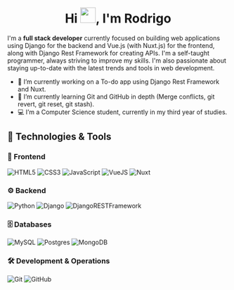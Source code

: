 <h1 align="center">Hi <img src="https://media.giphy.com/media/hvRJCLFzcasrR4ia7z/giphy.gif" width="35">, I'm Rodrigo</h1>

I'm a **full stack developer** currently focused on building web applications using Django for the backend and Vue.js (with Nuxt.js) for the frontend, along with Django Rest Framework for creating APIs.
I'm a self-taught programmer, always striving to improve my skills. I'm also passionate about staying up-to-date with the latest trends and tools in web development.

- 🔭 I’m currently working on a To-do app using Django Rest Framework and Nuxt.
- 🌱 I’m currently learning Git and GitHub in depth (Merge conflicts, git revert, git reset, git stash).
- 💻 I’m a Computer Science student, currently in my third year of studies.
<!--
- 👯 I’m looking to collaborate on ...
- 🤔 I’m looking for help with ...
- 💬 Ask me about ...
- 📫 How to reach me: ...
- 😄 Pronouns: ...
- ⚡ Fun fact: ...
-->

## 🚀 Technologies & Tools

### 🎨 Frontend
![HTML5](https://img.shields.io/badge/html5-%23E34F26.svg?style=for-the-badge&logo=html5&logoColor=white)
![CSS3](https://img.shields.io/badge/css3-%231572B6.svg?style=for-the-badge&logo=css3&logoColor=white)
![JavaScript](https://img.shields.io/badge/javascript-%23e8a300.svg?style=for-the-badge&logo=javascript&logoColor=white)
![VueJS](https://img.shields.io/badge/vue-%234FC08D.svg?style=for-the-badge&logo=vuedotjs&logoColor=white)
![Nuxt](https://img.shields.io/badge/nuxt-%2300DC82.svg?style=for-the-badge&logo=nuxt&logoColor=white)

### ⚙️ Backend
![Python](https://img.shields.io/badge/python-%234479A1.svg?style=for-the-badge&logo=python&logoColor=white)
![Django](https://img.shields.io/badge/django-%23092E20.svg?style=for-the-badge&logo=django&logoColor=white)
![DjangoRESTFramework](https://img.shields.io/badge/django%20rest%20framework-%23802d2d.svg?style=for-the-badge)

### 🗄️ Databases
![MySQL](https://img.shields.io/badge/mysql-%23316192.svg?style=for-the-badge&logo=mysql&logoColor=white)
![Postgres](https://img.shields.io/badge/postgres-%234169E1.svg?style=for-the-badge&logo=postgresql&logoColor=white)
![MongoDB](https://img.shields.io/badge/MongoDB-%2347A248.svg?style=for-the-badge&logo=mongodb&logoColor=white)

### 🛠 Development & Operations
![Git](https://img.shields.io/badge/git-%23F05032.svg?style=for-the-badge&logo=git&logoColor=white)
![GitHub](https://img.shields.io/badge/github-%23181717.svg?style=for-the-badge&logo=github&logoColor=white)
